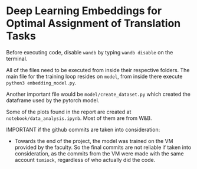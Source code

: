# Deep Learning Embeddings for Optimal Assignment of Translation Tasks

Before executing code, disable `wandb` by typing `wandb disable` on the terminal.

All of the files need to be executed from inside their respective folders. The main file for the training loop resides on `model`, from inside there execute `python3 embedding_model.py`.

Another important file would be `model/create_dataset.py` which created the dataframe used by the pytorch model.

Some of the plots found in the report are created at `notebook/data_analysis.ipynb`. Most of them are from W&B.

IMPORTANT if the github commits are taken into consideration:
- Towards the end of the project, the model was trained on the VM provided by the faculty. So the final commits are not reliable if taken into consideration, as the commits from the VM were made with the same account `tomiock`, regardless of who actually did the code.
